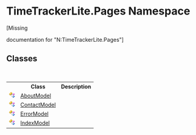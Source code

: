 # TimeTrackerLite.Pages Namespace
 

\[Missing <summary> documentation for "N:TimeTrackerLite.Pages"\]


## Classes
&nbsp;<table><tr><th></th><th>Class</th><th>Description</th></tr><tr><td>![Public class](media/pubclass.gif "Public class")</td><td><a href="bfed49df-4190-ef8c-46ac-7a1943864414">AboutModel</a></td><td /></tr><tr><td>![Public class](media/pubclass.gif "Public class")</td><td><a href="3c268f5d-3c19-5116-b3e7-f8496783a58a">ContactModel</a></td><td /></tr><tr><td>![Public class](media/pubclass.gif "Public class")</td><td><a href="e880ddaf-8452-5024-9ccc-b43250dbd15b">ErrorModel</a></td><td /></tr><tr><td>![Public class](media/pubclass.gif "Public class")</td><td><a href="1d8b1b83-2045-aba1-54d2-9d7d03526738">IndexModel</a></td><td /></tr></table>&nbsp;
